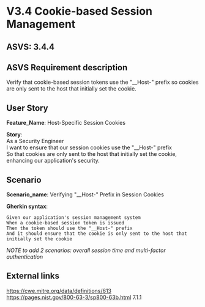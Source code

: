 # V3.4 Cookie-based Session Management

## ASVS: 3.4.4

## ASVS Requirement description
Verify that cookie-based session tokens use the "__Host-"
prefix so cookies are only sent to the host that initially
set the cookie.

## User Story

**Feature_Name**: Host-Specific Session Cookies

**Story**:\
As a Security Engineer\
I want to ensure that our session cookies use the "__Host-" prefix\
So that cookies are only sent to the host that initially set the cookie,
enhancing our application's security.

## Scenario

**Scenario_name**: Verifying "__Host-" Prefix in Session Cookies

**Gherkin syntax**:

```gherkin
Given our application's session management system
When a cookie-based session token is issued
Then the token should use the "__Host-" prefix
And it should ensure that the cookie is only sent to the host that initially set the cookie
```

_NOTE to add 2 scenarios: overall session time and multi-factor authentication_
## External links

<https://cwe.mitre.org/data/definitions/613> \
<https://pages.nist.gov/800-63-3/sp800-63b.html> 7.1.1